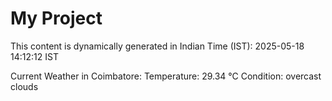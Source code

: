 # My Project

This content is dynamically generated in Indian Time (IST): 2025-05-18 14:12:12 IST


Current Weather in Coimbatore:
Temperature: 29.34 °C
Condition: overcast clouds
